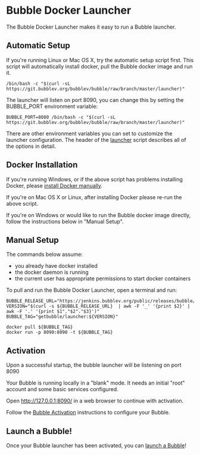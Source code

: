 Bubble Docker Launcher
======================
The Bubble Docker Launcher makes it easy to run a Bubble launcher.

## Automatic Setup
If you're running Linux or Mac OS X, try the automatic setup script first.
This script will automatically install docker, pull the Bubble docker image and run it.

    /bin/bash -c "$(curl -sL https://git.bubblev.org/bubblev/bubble/raw/branch/master/launcher)"

The launcher will listen on port 8090, you can change this by setting the BUBBLE_PORT environment variable:

    BUBBLE_PORT=8080 /bin/bash -c "$(curl -sL https://git.bubblev.org/bubblev/bubble/raw/branch/master/launcher)"

There are other environment variables you can set to customize the launcher configuration.
The header of the [launcher](https://git.bubblev.org/bubblev/bubble/src/branch/master/launcher) script
describes all of the options in detail.

## Docker Installation
If you're running Windows, or if the above script has problems installing Docker,
please [install Docker manually](https://docs.docker.com/engine/install/).

If you're on Mac OS X or Linux, after installing Docker please re-run the above script.

If you're on Windows or would like to run the Bubble docker image directly, follow the instructions below in "Manual Setup".

## Manual Setup
The commands below assume:
 * you already have docker installed
 * the docker daemon is running
 * the current user has appropriate permissions to start docker containers

To pull and run the Bubble Docker Launcher, open a terminal and run: 

    BUBBLE_RELEASE_URL="https://jenkins.bubblev.org/public/releases/bubble/latest.txt"
    VERSION="$(curl -s ${BUBBLE_RELEASE_URL}  | awk -F '_' '{print $2}' | awk -F '.' '{print $1"."$2"."$3}')"
    BUBBLE_TAG="getbubble/launcher:${VERSION}"

    docker pull ${BUBBLE_TAG}
    docker run -p 8090:8090 -t ${BUBBLE_TAG}

## Activation
Upon a successful startup, the bubble launcher will be listening on port 8090

Your Bubble is running locally in a "blank" mode. It needs an initial "root" account and some basic services configured.

Open http://127.0.0.1:8090/ in a web browser to continue with activation.

Follow the [Bubble Activation](activation.md) instructions to configure your Bubble.

## Launch a Bubble!
Once your Bubble launcher has been activated, you can [launch a Bubble](launch-node-from-local.md)!

